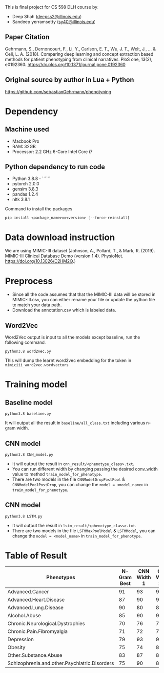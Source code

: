 This is final project for CS 598 DLH course by:
- Deep Shah (deepss2@illinois.edu)
- Sandeep yerramsetty (sy40@illinois.edu)

## Paper Citation
Gehrmann, S., Dernoncourt, F., Li, Y., Carlson, E. T., Wu, J. T., Welt, J., ... & Celi, L. A. (2018). Comparing deep learning and concept extraction based methods for patient phenotyping from clinical narratives. PloS one, 13(2), e0192360. https://dx.plos.org/10.1371/journal.pone.0192360

## Original source by author in Lua + Python
https://github.com/sebastianGehrmann/phenotyping

# Dependency
## Machine used
* Macbook Pro
* RAM: 32GB
* Processor: 2.2 GHz 6-Core Intel Core i7

## Python dependency to run code
* Python 3.8.8 - ``````
* pytorch 2.0.0
* gensim 3.8.3
* pandas 1.2.4
* nltk 3.8.1

Command to install the packages
```
pip install <package_name>==<version> [--force-reinstall]
```

# Data download instruction
We are using MIMIC-III dataset (Johnson, A., Pollard, T., & Mark, R. (2019). MIMIC-III Clinical Database Demo (version 1.4). PhysioNet. https://doi.org/10.13026/C2HM2Q.)

# Preprocess
* Since all the code assumes that that the MIMIC-III data will be stored in MIMIC-III.csv, you can either rename your file or update the python file to match your data path.
* Download the annotation.csv which is labeled data.
## Word2Vec
Word2Vec output is input to all the models except baseline, run the following command.
```
python3.8 word2vec.py
```
This will dump the learnt word2vec embedding for the token in `mimiciii_word2vec.wordvectors`

# Training model
## Baseline model
```
python3.8 baseline.py
```
It will output all the result in `baseline/all_class.txt` including various n-gram width.

## CNN model
```
python3.8 CNN_model.py
```
* It will output the result in `cnn_result/<phenotype_class>.txt`.
* You can run different width by changing passing the desired conv_width value to method `train_model_for_phenotype`.
* There are two models in the file `CNNModelDropPostPool` & `CNNModelPoolPostDrop`, you can change the `model = <model_name>` in `train_model_for_phenotype`.

## CNN model
```
python3.8 LSTM.py
```
* It will output the result in `lstm_result/<phenotype_class>.txt`.
* There are two models in the file `LSTMMaxPoolModel` & `LSTMModel`, you can change the `model = <model_name>` in `train_model_for_phenotype`.

# Table of Result
Phenotypes | N-Gram Best | CNN Width 1 | CNN Width 1-2
------------ | ------------ | ------------ | ------------
Advanced.Cancer | 91 | 93 | 96
Advanced.Heart.Disease | 87 | 90 | 93
Advanced.Lung.Disease | 90 | 80 | 86
Alcohol.Abuse | 85 | 90 | 93
Chronic.Neurological.Dystrophies | 70 | 76 | 79
Chronic.Pain.Fibromyalgia | 71 | 72 | 76
Depression | 79 | 93 | 95
Obesity | 75 | 74 | 84
Other.Substance.Abuse | 83 | 87 | 88
Schizophrenia.and.other.Psychiatric.Disorders | 75 | 90 | 89
